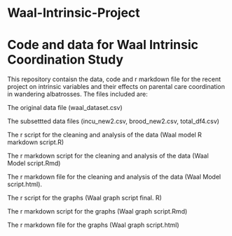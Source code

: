 # Waal-Intrinsic-Project
# Code and data for Waal Intrinsic Coordination Study 
This repository contaisn the data, code and r markdown file for the recent project on intrinsic variables and their effects on parental care 
coordination in wandering albatrosses.
The files included are:

The original data file (waal_dataset.csv)

The subsettted data files (incu_new2.csv, brood_new2.csv, total_df4.csv)

The r script for the cleaning and analysis of the data (Waal model R markdown script.R)

The r markdown script for the cleaning and analysis of the data (Waal Model script.Rmd)

The r markdown file for the cleaning and analysis of the data (Waal Model script.html). 

The r script for the graphs (Waal graph script final. R)

The r markdown script for the graphs (Waal graph script.Rmd)

The r markdown file for the graphs (Waal graph script.html)
